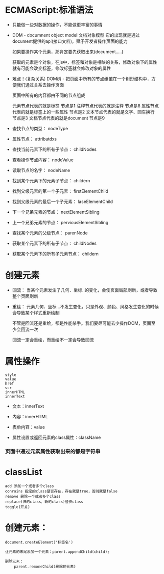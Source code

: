 # ECMAScript:标准语法
- 只能做一些对数据的操作，不能做更丰富的事情
- DOM - documnent object model 文档对象模型
    它的出现就是通过document提供的api(接口文档)，赋予开发者操作页面的能力

    如果要操作某个元素，那肯定要先获取出来(document.....)

    获取的元素是个对象，在js中，标签和对象是相映的关系，修改对象下的属性就有可能会改变标签，修改标签就会修改对象的属性

- 难点！(复杂关系)
    DOM树 - 把页面中所有的节点组值在一个树形结构中，方便我们通过关系去操作页面

    页面中所有的内容都由不同的节点组成

    元素节点代表的就是标签   节点是1
    注释节点代表的就是注释   节点是8
    属性节点代表的就是标签上的一些属性   节点是2
    文本节点代表的就是文字、回车换行   节点是3
    文档节点代表的就是document   节点是9

- 查找节点的类型：
        nodeType

- 属性节点：
        attributdxs

- 查找当前元素下的所有子节点：
        childNodes

- 查看操作节点内容：
        nodeValue

- 读取节点的名字：
        nodeName

- 找到某个元素下的元素子节点：
        childern

- 找到父级元素的第一个子元素：
        firstElementChild

- 找到父级元素的最后一个子元素：
        laseElementChild

- 下一个兄弟元素的节点：
        nextElementSibling

- 上一个兄弟元素的节点：
        perviousElementSibling

- 查找某个元素的父级节点：
        parenNode

- 获取某个元素下的所有子节点：
        childNodes

- 获取某个元素下的所有子元素节点：
        childern


# 创建元素
- 回流：
    当某个元素发生了几何、坐标..的变化，会使页面局部刷新，或者导致整个页面刷新

- 重绘：
    元素几何、坐标...不发生变化，只是外观、颜色、风格发生变化的时候会导致某个样式重新绘制

    不管是回流还是重绘，都是性能杀手。我们要尽可能去少操作DOM，页面至少会回流一次

    回流一定会重绘，而重绘不一定会导致回流

# 属性操作
    style
    value
    href
    scr
    innerHTML
    innerText

- 文本：innerText

- 内容：innerHTML

- 表单内容：value

- 属性设置或返回元素的class属性：className

### 页面中通过元素属性获取出来的都是字符串


# classList
    add 添加一个或者多个class
    conrains 指定的class是否存在，存在就是true，否则就是false
    remove 删除一个或者多个class
    replace(旧的class，新的class)替换class
    toggle(开关)


# 创建元素：
    document.createElement('标签名')

    让元素的末尾添加一个元素：parent.appendChild(child);

    删除元素：
        parent.remoneChild(删除的元素)